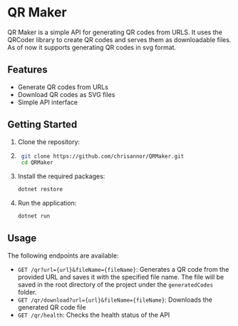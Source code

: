 # QR Maker

QR Maker is a simple API for generating QR codes from URLS. It uses the QRCoder library to create QR codes and serves them as downloadable files. As of now it supports generating QR codes in svg format.

## Features

- Generate QR codes from URLs
- Download QR codes as SVG files
- Simple API interface

## Getting Started

1. Clone the repository:
2. ```bash
    git clone https://github.com/chrisannor/QRMaker.git
    cd QRMaker
   ```
3. Install the required packages:
   ```bash
   dotnet restore
   ```
4. Run the application:
   ```bash
   dotnet run
   ```

## Usage

The following endpoints are available:

- `GET /qr?url={url}&fileName={fileName}`: Generates a QR code from the provided URL and saves it with the specified file name. The file will be saved in the root directory of the project under the `generatedCodes` folder.
- `GET /qr/download?url={url}&fileName={fileName}`: Downloads the generated QR code file
- `GET /qr/health`: Checks the health status of the API
